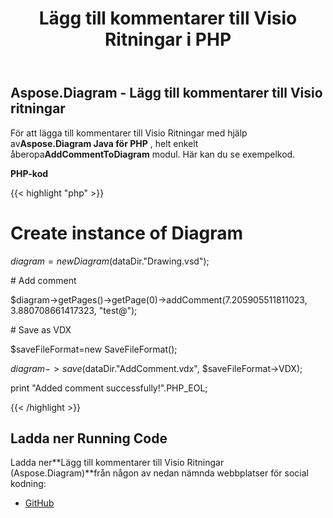 ﻿---
title: Lägg till kommentarer till Visio Ritningar i PHP
type: docs
weight: 10
url: /sv/java/add-comments-to-visio-drawings-in-php/
---
## **Aspose.Diagram - Lägg till kommentarer till Visio ritningar**
 För att lägga till kommentarer till Visio Ritningar med hjälp av**Aspose.Diagram Java för PHP** , helt enkelt åberopa**AddCommentToDiagram** modul. Här kan du se exempelkod.

**PHP-kod**

{{< highlight "php" >}}

 # Create instance of Diagram

$diagram = new Diagram($dataDir."Drawing.vsd");

\# Add comment

$diagram->getPages()->getPage(0)->addComment(7.205905511811023, 3.880708661417323, "test@");

\# Save as VDX

$saveFileFormat=new SaveFileFormat();

$diagram->save($dataDir."AddComment.vdx", $saveFileFormat->VDX);

print "Added comment successfully!".PHP_EOL;

{{< /highlight >}}
## **Ladda ner Running Code**
 Ladda ner**Lägg till kommentarer till Visio Ritningar (Aspose.Diagram)**från någon av nedan nämnda webbplatser för social kodning:

- [GitHub](https://github.com/asposediagram/Aspose.Diagram-for-Java/blob/master/Plugins/Aspose_Diagram_Java_for_PHP/src/aspose/diagram/WorkingwithDiagrams/AddCommentToDiagram.php)
